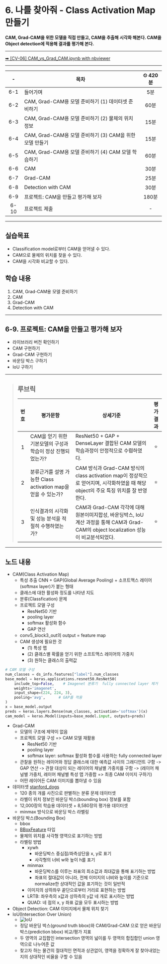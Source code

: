 # 6. 나를 찾아줘 - Class Activation Map 만들기

**CAM, Grad-CAM을 위한 모델을 직접 만들고, CAM을 추출해 시각화 해본다. CAM을 Object detection에 적용해 결과를 평가해 본다.**

---

[➡ [CV-06] CAM_vs_Grad_CAM.ipynb with nbviewer](https://nbviewer.org/github/HRPzz/AIFFEL/blob/main/GOING_DEEPER_CV/Node_06/%5BCV-06%5D%20CAM_vs_Grad_CAM.ipynb)

---

|-|목차|⏲ 420분|
|:---:|---|:---:|
|6-1| 들어가며 | 5분|
|6-2| CAM, Grad-CAM용 모델 준비하기 (1) 데이터셋 준비하기 | 60분|
|6-3| CAM, Grad-CAM용 모델 준비하기 (2) 물체의 위치정보 | 15분|
|6-4| CAM, Grad-CAM용 모델 준비하기 (3) CAM을 위한 모델 만들기 | 15분|
|6-5| CAM, Grad-CAM용 모델 준비하기 (4) CAM 모델 학습하기 | 60분|
|6-6| CAM | 30분|
|6-7| Grad-CAM | 25분|
|6-8| Detection with CAM | 30분|
|6-9| 프로젝트: CAM을 만들고 평가해 보자 | 180분|
|6-10| 프로젝트 제출 |-|

---

## 실습목표

- Classification model로부터 CAM을 얻어낼 수 있다.
- CAM으로 물체의 위치를 찾을 수 있다.
- CAM을 시각화 비교할 수 있다.

## 학습 내용

1. CAM, Grad-CAM용 모델 준비하기
2. CAM
3. Grad-CAM
4. Detection with CAM

---

## 6-9. 프로젝트: CAM을 만들고 평가해 보자

- 라이브러리 버전 확인하기
- CAM 구현하기
- Grad-CAM 구현하기
- 바운딩 박스 구하기
- IoU 구하기

---

>## **루브릭**
>
>|번호|평가문항|상세기준|평가결과|
>|:---:|---|---|:---:|
>|1|CAM을 얻기 위한 기본모델의 구성과 학습이 정상 진행되었는가?|ResNet50 + GAP + DenseLayer 결합된 CAM 모델의 학습과정이 안정적으로 수렴하였다.|⭐|
>|2|분류근거를 설명 가능한 Class activation map을 얻을 수 있는가?|CAM 방식과 Grad-CAM 방식의 class activation map이 정상적으로 얻어지며, 시각화하였을 때 해당 object의 주요 특징 위치를 잘 반영한다.|⭐|
>|3|인식결과의 시각화 및 성능 분석을 적절히 수행하였는가?|CAM과 Grad-CAM 각각에 대해 원본이미지합성, 바운딩박스, IoU 계산 과정을 통해 CAM과 Grad-CAM의 object localization 성능이 비교분석되었다.|⭐|

---

## 노드 내용

- CAM(Class Activation Map)
  - 특성 추출 CNN + GAP(Global Average Pooling) + 소프트맥스 레이어(softmax layer)가 붙는 형태
  - 클래스에 대한 활성화 정도를 나타낸 지도
  - 분류(Classfication) 문제
  - 프로젝트 모델 구성
    - ResNet50 기반
    - pooling layer
    - softmax 활성화 함수
    - GAP 연산
  - conv5_block3_out의 output = feature map
  - CAM 생성에 필요한 것
    - (1) 특성 맵
    - (2) 클래스별 확률을 얻기 위한 소프트맥스 레이어의 가중치
    - (3) 원하는 클래스의 출력값

```python
# CAM 모델 구성
num_classes = ds_info.features["label"].num_classes
base_model = keras.applications.resnet50.ResNet50(
    include_top=False,    # Imagenet 분류기  fully connected layer 제거
    weights='imagenet',
    input_shape=(224, 224, 3),
    pooling='avg',      # GAP를 적용  
)
x = base_model.output
preds = keras.layers.Dense(num_classes, activation='softmax')(x)
cam_model = keras.Model(inputs=base_model.input, outputs=preds)
```

- Grad-CAM
  - 모델의 구조에 제약이 없음
  - 프로젝트 모델 구성 => CAM 모델 재활용
    - ResNet50 기반
    - pooling layer
    - softmax layer: softmax 활성화 함수를 사용하는 fully connected layer
  - 관찰을 원하는 레이어와 정답 클래스에 대한 예측값 사이의 그래디언트 구함 -> GAP 연산 -> 관찰 대상이 되는 레이어의 채널별 가중치를 구함 -> (레이어 채널별 가중치, 레이어 채널별 특성 맵 가중합 => 최종 CAM 이미지 구하기)
  - 어떤 레이어든 CAM 이미지를 뽑아낼 수 있음
- 데이터셋 [stanford_dogs](https://www.tensorflow.org/datasets/catalog/stanford_dogs)
  - 120 종의 개를 사진으로 판별하는 분류 문제 데이터셋
  - 라벨이 위치 정보인 바운딩 박스(bounding box) 정보를 포함
  - 12,000장의 학습용 데이터셋 + 8,580장의 평가용 데이터셋
  - minmax 방식으로 바운딩 박스 라벨링
- 바운딩 박스(Bounding Box)
  - bbox
  - [BBoxFeature](https://www.tensorflow.org/datasets/api_docs/python/tfds/features/BBoxFeature) 타입
  - 물체의 위치를 사각형 영역으로 표기하는 방법
  - 라벨링 방법
    - xywh
      - 바운딩박스 중심점/좌측상단을 x, y로 표기
      - 사각형의 너비 w와 높이 h를 표기
    - minmax
      - 바운딩박스를 이루는 좌표의 최소값과 최대값을 통해 표기하는 방법
      - 좌표의 절대값이 아니라, 전체 이미지의 너비와 높이를 기준으로 normalize한 상대적인 값을 표기하는 것이 일반적
    - 이미지의 상하좌우 끝단으로부터 거리로 표현하는 방법
    - LRTB: 좌우측의 x값과 상하측의 y값 네 개로 표시하는 방법
    - QUAD: 네 점의 x, y 좌표 값을 모두 표시하는 방법
- Object Detection: CAM 이미지에서 물체 위치 찾기
- IoU(Intersection Over Union)
  - ![IoU](https://d3s0tskafalll9.cloudfront.net/media/images/GC-3-P-3.max-800x600.jpg)
  - 정답 바운딩 박스(ground truth bbox)와 CAM/Grad-CAM 으로 얻은 바운딩 박스(prediction bbox) 비교/평가 지표
  - 두 영역의 교집합인 intersection 영역의 넓이를 두 영역의 합집합인 union 영역으로 나누어준 값
  - 찾고자 하는 물건의 절대적인 면적과 상관없이, 영역을 정확하게 잘 찾아내었는지의 상대적인 비율을 구할 수 있음

